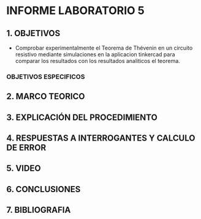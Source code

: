 # INFORME LABORATORIO 5

## 1. OBJETIVOS

- Comprobar experimentalmente el Teorema de Thévenin en un circuito resistivo mediante simulaciones en la aplicacion tinkercad para comparar los resultados con los resultados analiticos el teorema.

### OBJETIVOS ESPECIFICOS


## 2. MARCO TEORICO



## 3. EXPLICACIÓN DEL PROCEDIMIENTO

## 4. RESPUESTAS A INTERROGANTES Y CALCULO DE ERROR

## 5. VIDEO

## 6. CONCLUSIONES

## 7. BIBLIOGRAFIA
